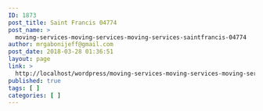 ```yaml
---
ID: 1873
post_title: Saint Francis 04774
post_name: >
  moving-services-moving-services-moving-services-saintfrancis-04774
author: mrgabonijeff@gmail.com
post_date: 2018-03-28 01:36:51
layout: page
link: >
  http://localhost/wordpress/moving-services-moving-services-moving-services-saintfrancis-04774/
published: true
tags: [ ]
categories: [ ]
---
```

